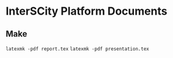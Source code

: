 # InterSCity Platform Documents

## Make

`latexmk -pdf report.tex`
`latexmk -pdf presentation.tex`
